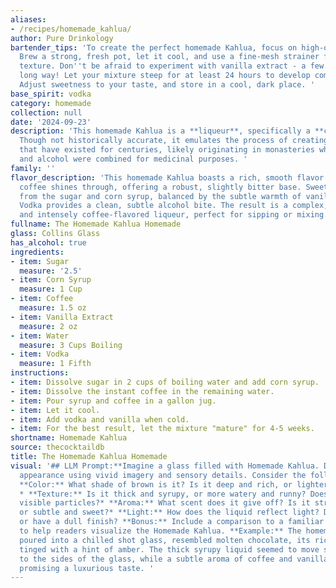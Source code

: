 ```yaml
---
aliases:
- /recipes/homemade_kahlua/
author: Pure Drinkology
bartender_tips: 'To create the perfect homemade Kahlua, focus on high-quality coffee.
  Brew a strong, fresh pot, let it cool, and use a fine-mesh strainer for a smooth
  texture. Don''t be afraid to experiment with vanilla extract - a few drops go a
  long way! Let your mixture steep for at least 24 hours to develop complex flavors.
  Adjust sweetness to your taste, and store in a cool, dark place. '
base_spirit: vodka
category: homemade
collection: null
date: '2024-09-23'
description: 'This homemade Kahlua is a **liqueur**, specifically a **coffee liqueur**.
  Though not historically accurate, it emulates the process of creating coffee liqueurs
  that have existed for centuries, likely originating in monasteries where coffee
  and alcohol were combined for medicinal purposes. '
family: ''
flavor_description: 'This homemade Kahlua boasts a rich, smooth flavor profile. The
  coffee shines through, offering a robust, slightly bitter base. Sweetness comes
  from the sugar and corn syrup, balanced by the subtle warmth of vanilla extract.
  Vodka provides a clean, subtle alcohol bite. The result is a complex, slightly sweet
  and intensely coffee-flavored liqueur, perfect for sipping or mixing. '
fullname: The Homemade Kahlua Homemade
glass: Collins Glass
has_alcohol: true
ingredients:
- item: Sugar
  measure: '2.5'
- item: Corn Syrup
  measure: 1 Cup
- item: Coffee
  measure: 1.5 oz
- item: Vanilla Extract
  measure: 2 oz
- item: Water
  measure: 3 Cups Boiling
- item: Vodka
  measure: 1 Fifth
instructions:
- item: Dissolve sugar in 2 cups of boiling water and add corn syrup.
- item: Dissolve the instant coffee in the remaining water.
- item: Pour syrup and coffee in a gallon jug.
- item: Let it cool.
- item: Add vodka and vanilla when cold.
- item: For the best result, let the mixture "mature" for 4-5 weeks.
shortname: Homemade Kahlua
source: thecocktaildb
title: The Homemade Kahlua Homemade
visual: '## LLM Prompt:**Imagine a glass filled with Homemade Kahlua. Describe its
  appearance using vivid imagery and sensory details. Consider the following elements:***
  **Color:** What shade of brown is it? Is it deep and rich, or lighter and more translucent?
  * **Texture:** Is it thick and syrupy, or more watery and runny? Does it have any
  visible particles?* **Aroma:** What scent does it give off? Is it strong and bold,
  or subtle and sweet?* **Light:** How does the liquid reflect light? Does it shimmer
  or have a dull finish? **Bonus:** Include a comparison to a familiar drink or object
  to help readers visualize the Homemade Kahlua. **Example:** The homemade Kahlua,
  poured into a chilled shot glass, resembled molten chocolate, its rich brown hue
  tinged with a hint of amber. The thick syrupy liquid seemed to move slowly, clinging
  to the sides of the glass, while a subtle aroma of coffee and vanilla wafted upwards,
  promising a luxurious taste. '
---
```



